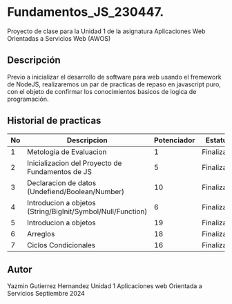 # Fundamentos_JS_230447.
Proyecto de clase para la Unidad 1 de la asignatura Aplicaciones Web Orientadas a Servicios Web (AWOS)
## Descripción
Previo a inicializar el desarrollo de software para web usando el fremework de NodeJS, realizaremos un  par de practicas de repaso en javascript puro, con el objeto de confirmar los conocimientos basicos de logica de programación.
## Historial de practicas
|No|Descripcion|Potenciador|Estatus|
|--|--|--|--|
|1|Metologia de Evaluacion|1|Finalizada|
|2|Inicializacion del Proyecto de Fundamentos de JS|5|Finalizada|
|3|Declaracion de datos (Undefiend/Boolean/Number)|10|Finalizada|
|4|Introducion a objetos (String/BigInit/Symbol/Null/Function)|6|Finalizada|
|5|Introducion a objetos |19|Finalizada
|6|Arreglos |18|Finalizada|
|7|Ciclos Condicionales  |16|Finalizada|
## Autor 
Yazmin Gutierrez Hernandez
Unidad 1
Aplicaciones web Orientada a Servicios
Septiembre 2024

